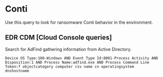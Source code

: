 # Conti

Use this query to look for ransomware Conti behavior in the environment.

## EDR CDM [Cloud Console queries]

Search for AdFind gathering information from Active Directory.

```
Device OS Type:100-Windows AND Event Type Id:8001-Process Activity AND Disposition:1 AND Process Name:adfind.exe AND Process Command Line Token:f objectcategory computer csv name cn operatingsystem dnshostname
```
